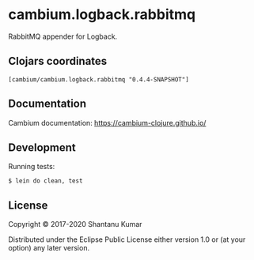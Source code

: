 # cambium.logback.rabbitmq

RabbitMQ appender for Logback.


## Clojars coordinates

`[cambium/cambium.logback.rabbitmq "0.4.4-SNAPSHOT"]`


## Documentation

Cambium documentation: https://cambium-clojure.github.io/


## Development

Running tests:
```shell
$ lein do clean, test
```


## License

Copyright © 2017-2020 Shantanu Kumar

Distributed under the Eclipse Public License either version 1.0 or (at
your option) any later version.
